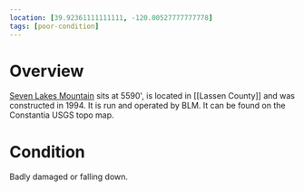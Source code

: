 ```yaml
---
location: [39.92361111111111, -120.00527777777778]
tags: [poor-condition]
---
```


# Overview

[Seven Lakes Mountain](http://www.peakbagging.com/CALookoutPhotos/SevenLakes.html) sits at 5590', is located in [[Lassen County]] and was constructed in 1994. It is run and operated by BLM. It can be found on the Constantia USGS topo map.

# Condition

Badly damaged or falling down.